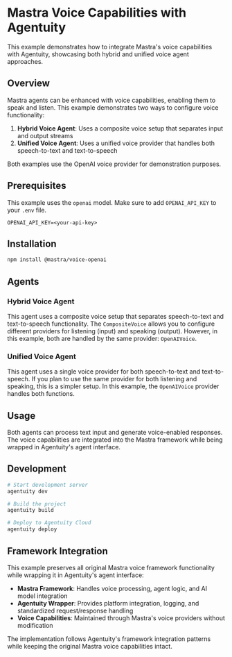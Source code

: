 # Mastra Voice Capabilities with Agentuity

This example demonstrates how to integrate Mastra's voice capabilities with Agentuity, showcasing both hybrid and unified voice agent approaches.

## Overview

Mastra agents can be enhanced with voice capabilities, enabling them to speak and listen. This example demonstrates two ways to configure voice functionality:

1. **Hybrid Voice Agent**: Uses a composite voice setup that separates input and output streams
2. **Unified Voice Agent**: Uses a unified voice provider that handles both speech-to-text and text-to-speech

Both examples use the OpenAI voice provider for demonstration purposes.

## Prerequisites

This example uses the `openai` model. Make sure to add `OPENAI_API_KEY` to your `.env` file.

```env
OPENAI_API_KEY=<your-api-key>
```

## Installation

```bash
npm install @mastra/voice-openai
```

## Agents

### Hybrid Voice Agent

This agent uses a composite voice setup that separates speech-to-text and text-to-speech functionality. The `CompositeVoice` allows you to configure different providers for listening (input) and speaking (output). However, in this example, both are handled by the same provider: `OpenAIVoice`.

### Unified Voice Agent

This agent uses a single voice provider for both speech-to-text and text-to-speech. If you plan to use the same provider for both listening and speaking, this is a simpler setup. In this example, the `OpenAIVoice` provider handles both functions.

## Usage

Both agents can process text input and generate voice-enabled responses. The voice capabilities are integrated into the Mastra framework while being wrapped in Agentuity's agent interface.

## Development

```bash
# Start development server
agentuity dev

# Build the project
agentuity build

# Deploy to Agentuity Cloud
agentuity deploy
```

## Framework Integration

This example preserves all original Mastra voice framework functionality while wrapping it in Agentuity's agent interface:

- **Mastra Framework**: Handles voice processing, agent logic, and AI model integration
- **Agentuity Wrapper**: Provides platform integration, logging, and standardized request/response handling
- **Voice Capabilities**: Maintained through Mastra's voice providers without modification

The implementation follows Agentuity's framework integration patterns while keeping the original Mastra voice capabilities intact.
